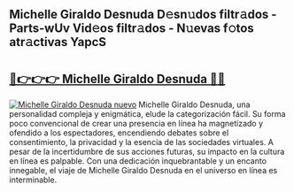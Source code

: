 ## Michelle Giraldo Desnuda D𝚎sn𝚞dos filtr𝚊dos - Parts-wUv Vid𝚎os filtr𝚊dos - N𝚞evas f𝚘tos atr𝚊ctivas YapcS

# <h2><a href="http://mb56r0.tromn.icu/?c=Michelle+Giraldo+Desnuda">🔗👉👉👉 Michelle Giraldo Desnuda 🔗🔗</a></h2>

[![Michelle Giraldo Desnuda nuevo](https://i.imgur.com/pEAQMta.gif)](http://mb56r0.tromn.icu/?c=Michelle+Giraldo+Desnuda)
Michelle Giraldo Desnuda, una personalidad compleja y enigmática, elude la categorización fácil. Su forma poco convencional de crear una presencia en línea ha magnetizado y ofendido a los espectadores, encendiendo debates sobre el consentimiento, la privacidad y la esencia de las sociedades virtuales. A pesar de la incertidumbre de sus acciones futuras, su impacto en la cultura en línea es palpable. Con una dedicación inquebrantable y un encanto innegable, el viaje de Michelle Giraldo Desnuda en el universo en línea es interminable.

